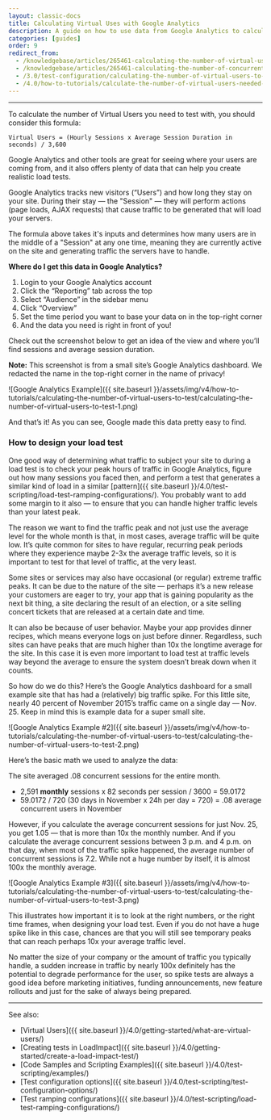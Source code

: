 ```yaml
---
layout: classic-docs
title: Calculating Virtual Uses with Google Analytics
description: A guide on how to use data from Google Analytics to calculate the number of Virtual Users required for load and performance testing with LoadImpact.
categories: [guides]
order: 9
redirect_from:
  - /knowledgebase/articles/265461-calculating-the-number-of-virtual-users-concurren
  - /knowledgebase/articles/265461-calculating-the-number-of-concurrent-users-to-test
  - /3.0/test-configuration/calculating-the-number-of-virtual-users-to-test/
  - /4.0/how-to-tutorials/calculate-the-number-of-virtual-users-needed-to-test/
---
```


***

To calculate the number of Virtual Users you need to test with, you should consider this formula:

`Virtual Users = (Hourly Sessions x Average Session Duration in seconds) / 3,600`

Google Analytics and other tools are great for seeing where your users are coming from, and it also offers plenty of data that can help you create realistic load tests.

Google Analytics tracks new visitors (“Users”) and how long they stay on your site. During their stay — the "Session" — they will perform actions (page loads, AJAX requests) that cause traffic to be generated that will load your servers.

The formula above takes it's inputs and determines how many users are in the middle of a "Session" at any one time, meaning they are currently active on the site and generating traffic the servers have to handle.


**Where do I get this data in Google Analytics?**


1. Login to your Google Analytics account
2. Click the “Reporting” tab across the top
3. Select “Audience” in the sidebar menu
4. Click “Overview”
5. Set the time period you want to base your data on in the top-right corner
6. And the data you need is right in front of you!

Check out the screenshot below to get an idea of the view and where you’ll find sessions and average session duration.

**Note:** This screenshot is from a small site’s Google Analytics dashboard. We redacted the name in the top-right corner in the name of privacy!

![Google Analytics Example]({{ site.baseurl }}/assets/img/v4/how-to-tutorials/calculating-the-number-of-virtual-users-to-test/calculating-the-number-of-virtual-users-to-test-1.png)

And that’s it! As you can see, Google made this data pretty easy to find.

### How to design your load test

One good way of determining what traffic to subject your site to during a load test is to check your peak hours of traffic in Google Analytics, figure out how many sessions you faced then, and perform a test that generates a similar kind of load in a similar [pattern]({{ site.baseurl }}/4.0/test-scripting/load-test-ramping-configurations/). You probably want to add some margin to it also — to ensure that you can handle higher traffic levels than your latest peak.

The reason we want to find the traffic peak and not just use the average level for the whole month is that, in most cases, average traffic will be quite low. It’s quite common for sites to have regular, recurring peak periods where they experience maybe 2-3x the average traffic levels, so it is important to test for that level of traffic, at the very least.

Some sites or services may also have occasional (or regular) extreme traffic peaks. It can be due to the nature of the site — perhaps it’s a new release your customers are eager to try, your app that is gaining popularity as the next bit thing, a site declaring the result of an election, or a site selling concert tickets that are released at a certain date and time.

It can also be because of user behavior. Maybe your app provides dinner recipes, which means everyone logs on just before dinner. Regardless, such sites can have peaks that are much higher than 10x the longtime average for the site. In this case it is even more important to load test at traffic levels way beyond the average to ensure the system doesn’t break down when it counts.

So how do we do this? Here’s the Google Analytics dashboard for a small example site that has had a (relatively) big traffic spike. For this little site, nearly 40 percent of November 2015’s traffic came on a single day — Nov. 25. Keep in mind this is example data for a super small site.

![Google Analytics Example #2]({{ site.baseurl }}/assets/img/v4/how-to-tutorials/calculating-the-number-of-virtual-users-to-test/calculating-the-number-of-virtual-users-to-test-2.png)

Here’s the basic math we used to analyze the data:

The site averaged .08 concurrent sessions for the entire month.

- 2,591 **monthly** sessions x 82 seconds per session / 3600 = 59.0172
- 59.0172 / 720 (30 days in November x 24h per day = 720) = .08 average concurrent users in November


However, if you calculate the average concurrent sessions for just Nov. 25, you get 1.05 — that is more than 10x the monthly number. And if you calculate the average concurrent sessions between 3 p.m. and 4 p.m. on that day, when most of the traffic spike happened, the average number of concurrent sessions is 7.2. While not a huge number by itself, it is almost 100x the monthly average.

![Google Analytics Example #3]({{ site.baseurl }}/assets/img/v4/how-to-tutorials/calculating-the-number-of-virtual-users-to-test/calculating-the-number-of-virtual-users-to-test-3.png)

This illustrates how important it is to look at the right numbers, or the right time frames, when designing your load test. Even if you do not have a huge spike like in this case, chances are that you will still see temporary peaks that can reach perhaps 10x your average traffic level.

No matter the size of your company or the amount of traffic you typically handle, a sudden increase in traffic by nearly 100x definitely has the potential to degrade performance for the user, so spike tests are always a good idea before marketing initiatives, funding announcements, new feature rollouts and just for the sake of always being prepared.


***

See also:
- [Virtual Users]({{ site.baseurl }}/4.0/getting-started/what-are-virtual-users/)
- [Creating tests in LoadImpact]({{ site.baseurl }}/4.0/getting-started/create-a-load-impact-test/)
- [Code Samples and Scripting Examples]({{ site.baseurl }}/4.0/test-scripting/examples/)
- [Test configuration options]({{ site.baseurl }}/4.0/test-scripting/test-configuration-options/)
- [Test ramping configurations]({{ site.baseurl }}/4.0/test-scripting/load-test-ramping-configurations/)
<!--stackedit_data:
eyJoaXN0b3J5IjpbLTE1MzU2NDg2OTRdfQ==
-->
